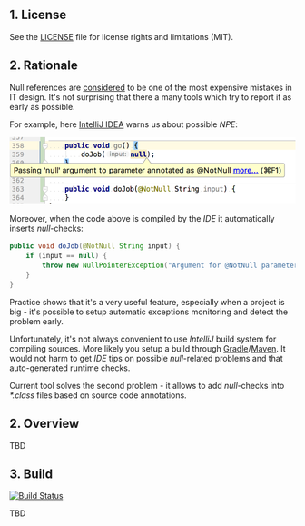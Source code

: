 ## 1. License

See the [LICENSE](LICENSE.md) file for license rights and limitations (MIT).

## 2. Rationale

Null references are [considered](https://en.wikipedia.org/wiki/Null_pointer#History) to be one of the most expensive mistakes in IT design. It's not surprising that there a many tools which try to report it as early as possible.  

For example, here [IntelliJ IDEA](https://www.jetbrains.com/idea/) warns us about possible *NPE*: 

![warning-intellij.png](docs/img/warning-intellij.png)

Moreover, when the code above is compiled by the *IDE* it automatically inserts *null*-checks:

```java
public void doJob(@NotNull String input) {
    if (input == null) {
        throw new NullPointerException("Argument for @NotNull parameter 'input' must not be null");
    }
}
```

Practice shows that it's a very useful feature, especially when a project is big - it's possible to setup automatic exceptions monitoring and detect the problem early.  

Unfortunately, it's not always convenient to use *IntelliJ* build system for compiling sources. More likely you setup a build through [Gradle](https://gradle.org/)/[Maven](http://maven.apache.org/). It would not harm to get *IDE* tips on possible *null*-related problems and that auto-generated runtime checks.  

Current tool solves the second problem - it allows to add *null*-checks into *\*.class* files based on source code annotations.

## 2. Overview

TBD

## 3. Build

[![Build Status](https://travis-ci.org/denis-zhdanov/traute.svg?branch=master)](https://travis-ci.org/denis-zhdanov/traute)

TBD